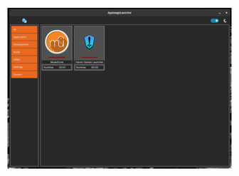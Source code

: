 <p align="center">
  <img src="https://github.com/AlexanderP3plow/AppImageLauncher/blob/master/preview.png" width="600" />
</p>
